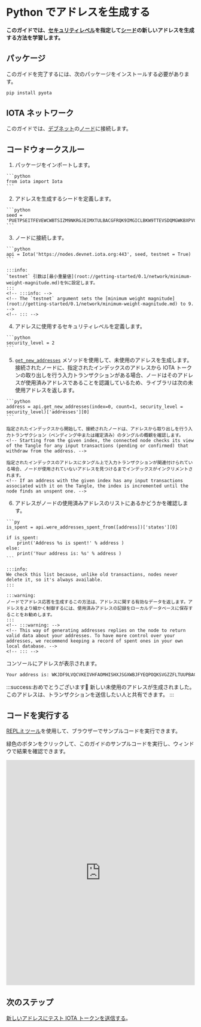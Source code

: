 # Python でアドレスを生成する
<!-- # Generate an address in Python -->

**このガイドでは、[セキュリティレベル](root://getting-started/0.1/clients/security-levels.md)を指定して[シード](root://getting-started/0.1/clients/seeds.md)の新しいアドレスを生成する方法を学習します。**
<!-- **In this guide, you learn how to generate a new address for a [seed](root://getting-started/0.1/clients/seeds.md) with a given [security level](root://getting-started/0.1/clients/security-levels.md).** -->

## パッケージ
<!-- ## Packages -->

このガイドを完了するには、次のパッケージをインストールする必要があります。
<!-- To complete this guide, you need to install the following package: -->

```bash
pip install pyota
```

## IOTA ネットワーク
<!-- ## IOTA network -->

このガイドでは、[デブネット](root://getting-started/0.1/network/iota-networks.md#devnet)の[ノード](root://getting-started/0.1/network/nodes.md)に接続します。
<!-- In this guide, we connect to a [node](root://getting-started/0.1/network/nodes.md) on the [Devnet](root://getting-started/0.1/network/iota-networks.md#devnet). -->

## コードウォークスルー
<!-- ## Code walkthrough -->

1. パッケージをインポートします。
  <!-- 1. Import the packages -->

    ```python
    from iota import Iota
    ```

2. アドレスを生成するシードを定義します。
  <!-- 2. Define a seed for which to generate an address -->

    ```python
    seed = 'PUETPSEITFEVEWCWBTSIZM9NKRGJEIMXTULBACGFRQK9IMGICLBKW9TTEVSDQMGWKBXPVCBMMCXWMNPDX'
    ```

3. ノードに接続します。
  <!-- 3. Connect to a node -->

    ```python
    api = Iota('https://nodes.devnet.iota.org:443', seed, testnet = True)
    ```

    :::info:
    `testnet` 引数は[最小重量値](root://getting-started/0.1/network/minimum-weight-magnitude.md)を9に設定します。
    :::
    <!-- :::info: -->
    <!-- The `testnet` argument sets the [minimum weight magnitude](root://getting-started/0.1/network/minimum-weight-magnitude.md) to 9. -->
    <!-- ::: -->

4. アドレスに使用するセキュリティレベルを定義します。
  <!-- 4. Define the security level that you want to use for your address -->

    ```python
    security_level = 2
    ```

5. [`get_new_addresses`](https://pyota.readthedocs.io/en/latest/api.html#get-new-addresses) メソッドを使用して、未使用のアドレスを生成します。接続されたノードに、指定されたインデックスのアドレスから IOTA トークンの取り出しを行う入力トランザクションがある場合、ノードはそのアドレスが使用済みアドレスであることを認識しているため、ライブラリは次の未使用アドレスを返します。
  <!-- 5. Use the [`get_new_addresses()`](https://pyota.readthedocs.io/en/latest/api.html#get-new-addresses) method to generate an unspent address. If the connected node has an input transaction that withdraws from the address with the given index, the node knows that the address is spent, so the library returns the next unspent address. -->

    ```python
    address = api.get_new_addresses(index=0, count=1, security_level = security_level)['addresses'][0]
    ```

    指定されたインデックスから開始して、接続されたノードは、アドレスから取り出しを行う入力トランザクション（ペンディング中または確定済み）のタングルの概観を確認します。
    <!-- Starting from the given index, the connected node checks its view of the Tangle for any input transactions (pending or confirmed) that withdraw from the address. -->

    指定されたインデックスのアドレスにタングル上で入力トランザクションが関連付けられている場合、ノードが使用されていないアドレスを見つけるまでインデックスがインクリメントされます。
    <!-- If an address with the given index has any input transactions associated with it on the Tangle, the index is incremented until the node finds an unspent one. -->

6. アドレスがノードの使用済みアドレスのリストにあるかどうかを確認します。
  <!-- 6. Check if the address is in the node's list of spent addresses -->

    ```py
    is_spent = api.were_addresses_spent_from([address])['states'][0]

    if is_spent:
        print('Address %s is spent!' % address )
    else:
        print('Your address is: %s' % address )
    ```

    :::info:
    We check this list because, unlike old transactions, nodes never delete it, so it's always available.
    :::

    :::warning:
    ノードでアドレス応答を生成するこの方法は、アドレスに関する有効なデータを返します。アドレスをより細かく制御するには、使用済みアドレスの記録をローカルデータベースに保存することをお勧めします。
    :::
    <!-- :::warning: -->
    <!-- This way of generating addresses replies on the node to return valid data about your addresses. To have more control over your addresses, we recommend keeping a record of spent ones in your own local database. -->
    <!-- ::: -->

コンソールにアドレスが表示されます。
<!-- In the console, you should see an address. -->

```bash
Your address is: WKJDF9LVQCVKEIVHFAOMHISHXJSGXWBJFYEQPOQKSVGZZFLTUUPBACNQZTAKXR9TFVKBGYSNSPHRNKKHA
```

:::success:おめでとうございます:tada:
新しい未使用のアドレスが生成されました。このアドレスは、トランザクションを送信したい人と共有できます。
:::
<!-- :::success:Congratulations :tada: -->
<!-- You've just generated a new unspent address. You can share this address with anyone who wants to send you a transaction. -->
<!-- ::: -->

## コードを実行する
<!-- ## Run the code -->

[REPL.it ツール](https://repl.it)を使用して、ブラウザーでサンプルコードを実行できます。
<!-- We use the [REPL.it tool](https://repl.it) to allow you to run sample code in the browser. -->

緑色のボタンをクリックして、このガイドのサンプルコードを実行し、ウィンドウで結果を確認できます。
<!-- Click the green button to run the sample code in this guide and see the results in the window. -->

<iframe height="600px" width="100%" src="https://repl.it/@jake91/Generate-an-address-Python?lite=true" scrolling="no" frameborder="no" allowtransparency="true" allowfullscreen="true" sandbox="allow-forms allow-pointer-lock allow-popups allow-same-origin allow-scripts allow-modals"></iframe>

## 次のステップ
<!-- ## Next steps -->

[新しいアドレスにテスト IOTA トークンを送信する](../python/transfer-iota-tokens.md)。
<!-- [Send test IOTA tokens to your new address](../python/transfer-iota-tokens.md). -->
